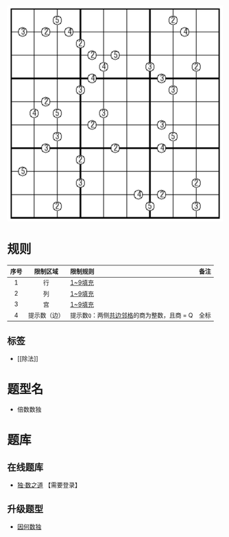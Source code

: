 ![](../../../../images/sudoku/倍数数独.png)

# 规则
| 序号  |  限制区域  | 限制规则                        | 备注  |
|:---:|:------:|:----------------------------|:---:|
|  1  |   行    | [1~9填充]                     |     |
|  2  |   列    | [1~9填充]                     |     |
|  3  |   宫    | [1~9填充]                     |     |
|  4  | 提示数（边） | 提示数`Q`：两侧[共边邻格]的商为整数，且商 = Q | 全标  |

## 标签
- [[除法]]

# 题型名
- 倍数数独

# 题库

## 在线题库
- [独·数之道](http://www.sudokufans.org.cn/lx/game.index.php?type=hb2) 【需要登录】

## 升级题型
- [因何数独](单标类/因何数独.md)

[1~9填充]: ../../../../rules.md#1to9填充
[共边邻格]: ../../../../rules.md#共边邻格